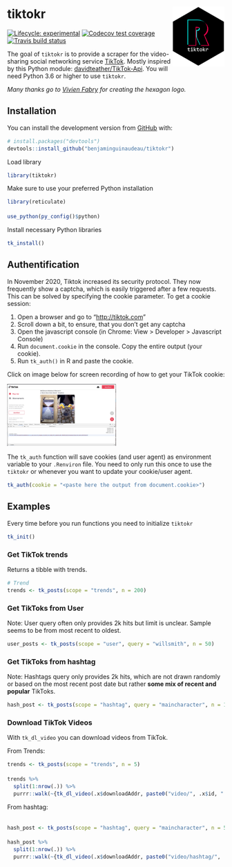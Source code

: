 
<!-- README.md is generated from README.Rmd. Please edit that file -->

# tiktokr <img src='man/figures/logo.png' align="right" height="139" />

<!-- badges: start -->

[![Lifecycle:
experimental](https://img.shields.io/badge/lifecycle-experimental-orange.svg)](https://www.tidyverse.org/lifecycle/#experimental)
[![Codecov test
coverage](https://codecov.io/gh/favstats/tiktokr/branch/master/graph/badge.svg)](https://codecov.io/gh/benjaminguinaudeau/tiktokr?branch=master)
[![Travis build
status](https://travis-ci.com/favstats/tiktokr.svg?branch=master)](https://travis-ci.com/benjaminguinaudeau/tiktokr)
<!-- badges: end -->

The goal of `tiktokr` is to provide a scraper for the video-sharing
social networking service [TikTok](http://tiktok.com/). Mostly inspired
by this Python module:
[davidteather/TikTok-Api](https://github.com/davidteather/TikTok-Api).
You will need Python 3.6 or higher to use `tiktokr`.

*Many thanks go to [Vivien Fabry](https://twitter.com/ViviFabrien) for
creating the hexagon logo.*

## Installation

You can install the development version from
[GitHub](https://github.com/) with:

``` r
# install.packages("devtools")
devtools::install_github("benjaminguinaudeau/tiktokr")
```

Load library

``` r
library(tiktokr)
```

Make sure to use your preferred Python installation

``` r
library(reticulate)

use_python(py_config()$python)
```

Install necessary Python libraries

``` r
tk_install()
```

## Authentification

In November 2020, Tiktok increased its security protocol. They now
frequently show a captcha, which is easily triggered after a few
requests. This can be solved by specifying the cookie parameter. To get
a cookie session:

1.  Open a browser and go to “<http://tiktok.com>”
2.  Scroll down a bit, to ensure, that you don’t get any captcha
3.  Open the javascript console (in Chrome: View \> Developer \>
    Javascript Console)
4.  Run `document.cookie` in the console. Copy the entire output (your
    cookie).
5.  Run `tk_auth()` in R and paste the cookie.

Click on image below for screen recording of how to get your TikTok
cookie:

[<img src="https://github.com/benjaminguinaudeau/tiktokr/raw/master/data/preview.png" width="50%">](https://youtu.be/kYMV2ugxacs)

The `tk_auth` function will save cookies (and user agent) as environment
variable to your `.Renviron` file. You need to only run this once to use
the `tiktokr` or whenever you want to update your cookie/user agent.

``` r
tk_auth(cookie = "<paste here the output from document.cookie>")
```

## Examples

Every time before you run functions you need to initialize `tiktokr`

``` r
tk_init()
```

### Get TikTok trends

Returns a tibble with trends.

``` r
# Trend
trends <- tk_posts(scope = "trends", n = 200)
```

### Get TikToks from User

Note: User query often only provides 2k hits but limit is unclear.
Sample seems to be from most recent to oldest.

``` r
user_posts <- tk_posts(scope = "user", query = "willsmith", n = 50)
```

### Get TikToks from hashtag

Note: Hashtags query only provides 2k hits, which are not drawn randomly
or based on the most recent post date but rather **some mix of recent
and popular** TikToks.

``` r
hash_post <- tk_posts(scope = "hashtag", query = "maincharacter", n = 100)
```

### Download TikTok Videos

With `tk_dl_video` you can download videos from TikTok.

From Trends:

``` r
trends <- tk_posts(scope = "trends", n = 5)

trends %>%
  split(1:nrow(.)) %>% 
  purrr::walk(~{tk_dl_video(.x$downloadAddr, paste0("video/", .x$id, ".mp4"))})
```

From hashtag:

``` r

hash_post <- tk_posts(scope = "hashtag", query = "maincharacter", n = 5)

hash_post %>%
  split(1:nrow(.)) %>% 
  purrr::walk(~{tk_dl_video(.x$downloadAddr, paste0("video/hashtag/", .x$id, ".mp4"))})
```
